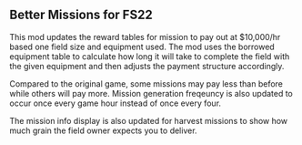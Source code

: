 ## Better Missions for FS22

This mod updates the reward tables for mission to pay out at $10,000/hr based one field size and equipment used.  The mod uses the borrowed equipment table to calculate how long it will take to complete the field with the given equipment and then adjusts the payment structure accordingly.  

Compared to the original game, some missions may pay less than before while others will pay more.  Mission generation freqeuncy is also updated to occur once every game hour instead of once every four.

The mission info display is also updated for harvest missions to show how much grain the field owner expects you to deliver.